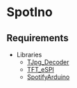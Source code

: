 # SpotIno

## Requirements
- Libraries
    - [TJpg_Decoder](https://github.com/Bodmer/TJpg_Decoder)
    - [TFT_eSPI](https://github.com/Bodmer/TFT_eSPI)
    - [SpotifyArduino](https://github.com/thegeek-sys/spotify-api-arduino)
